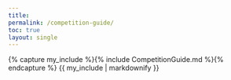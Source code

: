 ```yaml
---
title: 
permalink: /competition-guide/
toc: true
layout: single
---
```


{% capture my_include %}{% include CompetitionGuide.md %}{% endcapture %}
{{ my_include | markdownify }}
